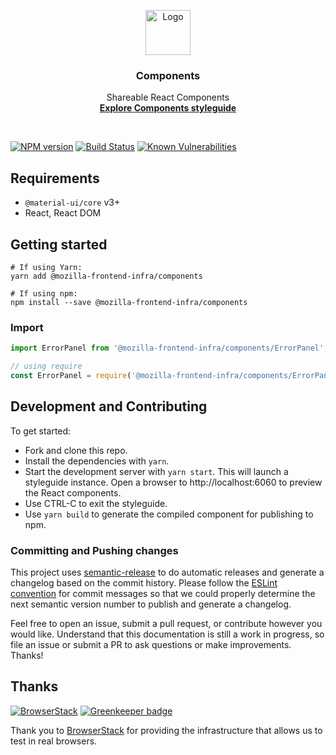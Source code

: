 <p align="center">
  <a href="https://mozilla-frontend-infra-components.netlify.com">
    <img src="https://raw.githubusercontent.com/mozilla-frontend-infra/components/master/logo.png" alt="Logo" width=72 height=72>
  </a>

  <h3 align="center">Components</h3>

  <p align="center">
    Shareable React Components
    <br>
    <a href="https://mozilla-frontend-infra-components.netlify.com"><strong>Explore Components styleguide</strong></a>
  </p>
</p>

<br>

[![NPM version][npm-image]][npm-url]
[![Build Status][travis-image]][travis-url]
[![Known Vulnerabilities][snyk-image]][snyk-url]

## Requirements

* `@material-ui/core` v3+
* React, React DOM

## Getting started

```
# If using Yarn:
yarn add @mozilla-frontend-infra/components

# If using npm:
npm install --save @mozilla-frontend-infra/components
```

### Import

```js
import ErrorPanel from '@mozilla-frontend-infra/components/ErrorPanel';

// using require
const ErrorPanel = require('@mozilla-frontend-infra/components/ErrorPanel').default;
```

## Development and Contributing

To get started:

- Fork and clone this repo.
- Install the dependencies with `yarn`.
- Start the development server with `yarn start`. This will launch a styleguide instance.
Open a browser to http://localhost:6060 to preview the React components.
- Use CTRL-C to exit the styleguide.
- Use `yarn build` to generate the compiled component for publishing to npm.

### Committing and Pushing changes

This project uses [semantic-release](https://github.com/semantic-release/semantic-release#readme)
to do automatic releases and generate a changelog based on the commit history. Please follow the
[ESLint convention](https://github.com/conventional-changelog/conventional-changelog/blob/master/packages/conventional-changelog-eslint/README.md)
for commit messages so that we could properly determine the next semantic version number to publish and generate a changelog.

Feel free to open an issue, submit a pull request, or contribute however you would like. Understand that this
documentation is still a work in progress, so file an issue or submit a PR to ask questions or make improvements.
Thanks!

## Thanks

[![BrowserStack](https://www.browserstack.com/images/mail/browserstack-logo-footer.png)](https://www.browserstack.com/) [![Greenkeeper badge](https://badges.greenkeeper.io/mozilla-frontend-infra/components.svg)](https://greenkeeper.io/)

Thank you to [BrowserStack](https://www.browserstack.com/) for providing the infrastructure that allows us to test in real browsers.

[npm-image]: https://img.shields.io/npm/v/@mozilla-frontend-infra/components.svg
[npm-url]: https://www.npmjs.com/package/@mozilla-frontend-infra/components
[snyk-image]: https://snyk.io/test/github/mozilla-frontend-infra/components/badge.svg?targetFile=package.json
[snyk-url]: https://snyk.io/test/github/mozilla-frontend-infra/components?targetFile=package.json
[travis-image]: https://travis-ci.com/mozilla-frontend-infra/components.svg?branch=master
[travis-url]: https://travis-ci.com/mozilla-frontend-infra/components
